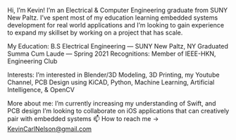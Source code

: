 Hi, I’m Kevin! I’m an Electrical & Computer Engineering graduate from SUNY New Paltz. 
I’ve spent most of my education learning embedded systems development for real world applications 
and I’m looking to gain experience to expand my skillset by working on a project that has scale.

My Education:
B.S Electrical Engineering — SUNY New Paltz, NY
Graduated Summa Cum Laude — Spring 2021
Recognitions: Member of IEEE-HKN, Engineering Club

Interests:
I’m interested in Blender/3D Modeling, 3D Printing, my Youtube Channel, PCB Design using KiCAD, 
Python, Machine Learning, Artificial Intelligence, & OpenCV

More about me:
I’m currently increasing my understanding of Swift, and PCB design
I’m looking to collaborate on iOS applications that can creatively pair with embedded systems
📫 How to reach me -> KevinCarlNelson@gmail.com
